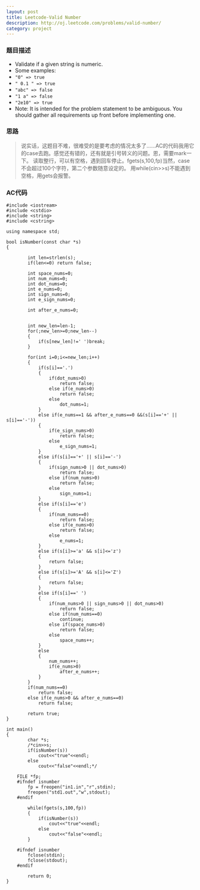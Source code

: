 ```yaml
---
layout: post
title: Leetcode-Valid Number  
description: http://oj.leetcode.com/problems/valid-number/
category: project
---
```

### 题目描述
*   Validate if a given string is numeric.
*   Some examples:
*   `"0" => true`
*   `" 0.1 " => true`
*   `"abc" => false`
*   `"1 a" => false`
*   `"2e10" => true`
*   Note: It is intended for the problem statement to be ambiguous. You should gather all requirements up front before implementing one.

### 思路
>说实话，这题目不难，很难受的是要考虑的情况太多了……AC的代码我用它的case去跑。感觉还有错的，还有就是引号转义的问题。恩，需要mark一下。
>读取整行，可以有空格，遇到回车停止。fgets(s,100,fp)当然，case不会超过100个字符，第二个参数随意设定的。
>用while(cin>>s)不能遇到空格，用gets会报警。

### AC代码

    #include <iostream>
    #include <cstdio>
    #include <string>
    #include <cstring>
    
    using namespace std;
    
    bool isNumber(const char *s) 
    {
    
            int len=strlen(s);
            if(len<=0) return false;
            
            int space_nums=0;
            int num_nums=0;
            int dot_nums=0;
            int e_nums=0;
            int sign_nums=0;
            int e_sign_nums=0;
            
            int after_e_nums=0;
            
            
            int new_len=len-1;
            for(;new_len>=0;new_len--)
            {
                if(s[new_len]!=' ')break;
            }
            
            for(int i=0;i<=new_len;i++)
            {
                if(s[i]=='.')
                {
                    if(dot_nums>0) 
                    	return false;
                    else if(e_nums>0) 
                    	return false;
                    else 
                    	dot_nums=1;
                }
                else if(e_nums==1 && after_e_nums==0 &&(s[i]=='+' || s[i]=='-'))
                {
                    if(e_sign_nums>0) 
                    	return false;
                    else 
                    	e_sign_nums=1;
                }
                else if(s[i]=='+' || s[i]=='-')
                {
                    if(sign_nums>0 || dot_nums>0) 
                    	return false;
                    else if(num_nums>0) 
                    	return false;
                    else 
                    	sign_nums=1;
                }
                else if(s[i]=='e')
                {
                    if(num_nums==0)
                    	return false;
                    else if(e_nums>0) 
                    	return false;
                    else 
                    	e_nums=1;
                }
                else if(s[i]>='a' && s[i]<='z')
                {
                    return false;
                }
                else if(s[i]>='A' && s[i]<='Z')
                {
                    return false;
                }
                else if(s[i]==' ')
                {
                    if(num_nums>0 || sign_nums>0 || dot_nums>0)
                    	return false;
                    else if(num_nums==0)
                    	continue;
                    else if(space_nums>0) 
                    	return false;
                    else 
                    	space_nums++;
                }
                else
                {
                    num_nums++;
                    if(e_nums>0) 
                    	after_e_nums++;
                }
            }
            if(num_nums==0) 
            	return false;
            else if(e_nums>0 && after_e_nums==0) 
            	return false;
            
            return true;
    }
    
    int main()
    {
        	char *s;
        	/*cin>>s;
        	if(isNumber(s))
        		cout<<"true"<<endl;
        	else
        		cout<<"false"<<endl;*/
        
        FILE *fp;
        #ifndef isnumber
        	fp = freopen("in1.in","r",stdin);
        	freopen("std1.out","w",stdout);
        #endif
        
        	while(fgets(s,100,fp))
        	{
        		if(isNumber(s))
        			cout<<"true"<<endl;
        		else
        			cout<<"false"<<endl;
        	}
        
        #ifndef isnumber
        	fclose(stdin);
        	fclose(stdout);
        #endif
        
        	return 0;
    }
    